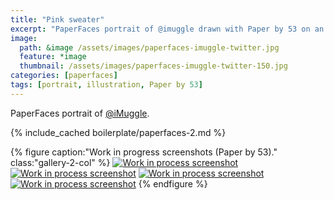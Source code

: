 ```yaml
---
title: "Pink sweater"
excerpt: "PaperFaces portrait of @imuggle drawn with Paper by 53 on an iPad."
image: 
  path: &image /assets/images/paperfaces-imuggle-twitter.jpg 
  feature: *image
  thumbnail: /assets/images/paperfaces-imuggle-twitter-150.jpg
categories: [paperfaces]
tags: [portrait, illustration, Paper by 53]
---
```


PaperFaces portrait of [@iMuggle](https://twitter.com/iMuggle).

{% include_cached boilerplate/paperfaces-2.md %}

{% figure caption:"Work in progress screenshots (Paper by 53)." class:"gallery-2-col" %}
[![Work in process screenshot](/assets/images/paperfaces-imuggle-process-1-600.jpg)](/assets/images/paperfaces-imuggle-process-1-lg.jpg)
[![Work in process screenshot](/assets/images/paperfaces-imuggle-process-2-600.jpg)](/assets/images/paperfaces-imuggle-process-2-lg.jpg)
[![Work in process screenshot](/assets/images/paperfaces-imuggle-process-3-600.jpg)](/assets/images/paperfaces-imuggle-process-3-lg.jpg)
[![Work in process screenshot](/assets/images/paperfaces-imuggle-process-4-600.jpg)](/assets/images/paperfaces-imuggle-process-4-lg.jpg)
{% endfigure %}

